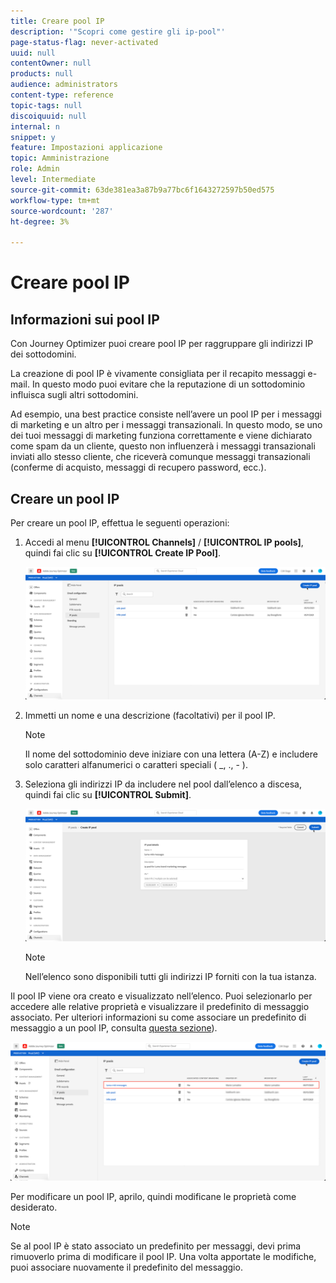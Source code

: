 ```yaml
---
title: Creare pool IP
description: '"Scopri come gestire gli ip-pool"'
page-status-flag: never-activated
uuid: null
contentOwner: null
products: null
audience: administrators
content-type: reference
topic-tags: null
discoiquuid: null
internal: n
snippet: y
feature: Impostazioni applicazione
topic: Amministrazione
role: Admin
level: Intermediate
source-git-commit: 63de381ea3a87b9a77bc6f1643272597b50ed575
workflow-type: tm+mt
source-wordcount: '287'
ht-degree: 3%

---
```



# Creare pool IP

## Informazioni sui pool IP

Con Journey Optimizer puoi creare pool IP per raggruppare gli indirizzi IP dei sottodomini.

La creazione di pool IP è vivamente consigliata per il recapito messaggi e-mail. In questo modo puoi evitare che la reputazione di un sottodominio influisca sugli altri sottodomini.

Ad esempio, una best practice consiste nell’avere un pool IP per i messaggi di marketing e un altro per i messaggi transazionali. In questo modo, se uno dei tuoi messaggi di marketing funziona correttamente e viene dichiarato come spam da un cliente, questo non influenzerà i messaggi transazionali inviati allo stesso cliente, che riceverà comunque messaggi transazionali (conferme di acquisto, messaggi di recupero password, ecc.).

## Creare un pool IP

Per creare un pool IP, effettua le seguenti operazioni:

1. Accedi al menu **[!UICONTROL Channels]** / **[!UICONTROL IP pools]**, quindi fai clic su **[!UICONTROL Create IP Pool]**.

   ![](../assets/ip-pool-create.png)

1. Immetti un nome e una descrizione (facoltativi) per il pool IP.

   >[!NOTE]
   >
   >Il nome del sottodominio deve iniziare con una lettera (A-Z) e includere solo caratteri alfanumerici o caratteri speciali ( _, ., - ).

1. Seleziona gli indirizzi IP da includere nel pool dall’elenco a discesa, quindi fai clic su **[!UICONTROL Submit]**.

   ![](../assets/ip-pool-config.png)

   >[!NOTE]
   >
   >Nell’elenco sono disponibili tutti gli indirizzi IP forniti con la tua istanza.

Il pool IP viene ora creato e visualizzato nell’elenco. Puoi selezionarlo per accedere alle relative proprietà e visualizzare il predefinito di messaggio associato. Per ulteriori informazioni su come associare un predefinito di messaggio a un pool IP, consulta [questa sezione](message-presets.md)).

![](../assets/ip-pool-created.png)

Per modificare un pool IP, aprilo, quindi modificane le proprietà come desiderato.

>[!NOTE]
>
>Se al pool IP è stato associato un predefinito per messaggi, devi prima rimuoverlo prima di modificare il pool IP. Una volta apportate le modifiche, puoi associare nuovamente il predefinito del messaggio.
